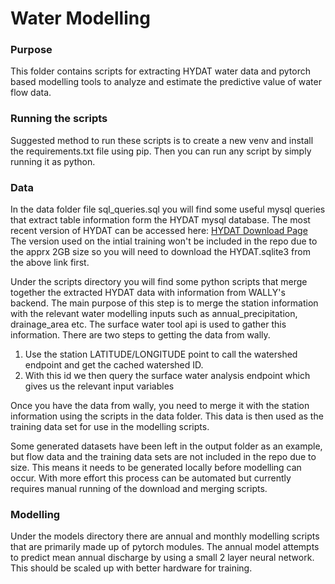# Water Modelling

### Purpose

This folder contains scripts for extracting HYDAT water data and pytorch based modelling tools to analyze and estimate the predictive value of water flow data.

### Running the scripts

Suggested method to run these scripts is to create a new venv and install the requirements.txt file using pip. 
Then you can run any script by simply running it as python.

### Data

In the data folder file sql_queries.sql you will find some useful mysql queries that extract table information form the HYDAT mysql database. The most recent version of HYDAT can be 
accessed here: [HYDAT Download Page](https://collaboration.cmc.ec.gc.ca/cmc/hydrometrics/www/)
The version used on the intial training won't be included in the repo due to the apprx 2GB size so you will need to download the HYDAT.sqlite3 from the above link first.

Under the scripts directory you will find some python scripts that merge together the extracted HYDAT data with information from WALLY's backend. The main purpose of this step is to merge the station information with the relevant water modelling inputs such as annual_precipitation, drainage_area etc. The surface water tool api is used to gather this information.
There are two steps to getting the data from wally.

1. Use the station LATITUDE/LONGITUDE point to call the watershed endpoint and get the cached watershed ID. 
2. With this id we then query the surface water analysis endpoint which gives us the relevant input variables

Once you have the data from wally, you need to merge it with the station information using the scripts in the data folder. This data is then used as the training data set for use in the modelling scripts.

Some generated datasets have been left in the output folder as an example, but flow data and the training data sets are not included in the repo due to size. This means it needs to be generated locally before modelling can occur. With more effort this process can be automated but currently requires manual running of the download and merging scripts.

### Modelling

Under the models directory there are annual and monthly modelling scripts that are primarily made up of pytorch modules. 
The annual model attempts to predict mean annual discharge by using a small 2 layer neural network. This should be scaled up with better hardware for training.


